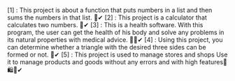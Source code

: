 [1] : This project is about a function that puts numbers in a list and then sums the numbers in that list. 📝✔ 
[2] : This project is a calculator that calculates two numbers. 💯✔
[3] : This is a health software. With this program, the user can get the health of his body and solve any problems in its natural properties with medical advice. 🏋️‍♀️✔
[4] : Using this project, you can determine whether a triangle with the desired three sides can be formed or not. 🔺✔
[5] : This project is used to manage stores and shops Use it to manage products and goods without any errors and with high features🛒🛍︎🏬✔

